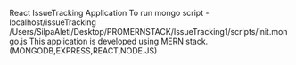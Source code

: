 React IssueTracking Application
To run mongo script -
localhost/issueTracking /Users/SilpaAleti/Desktop/PROMERNSTACK/IssueTracking1/scripts/init.mongo.js
This application is developed using MERN stack.(MONGODB,EXPRESS,REACT,NODE.JS)
